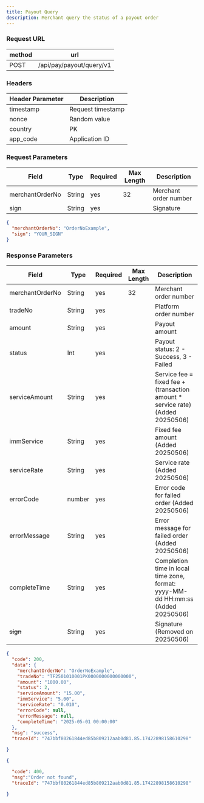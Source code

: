 ```yaml
---
title: Payout Query
description: Merchant query the status of a payout order
---
```


### Request URL

| method | url                      |
| ------ | ------------------------ |
| POST   | /api/pay/payout/query/v1 |

### Headers


| Header Parameter | Description       |
|------------------|-------------------|
| timestamp        | Request timestamp |
| nonce            | Random value      |
| country          | PK                |
| app_code         | Application ID    |


### Request Parameters

| Field           | Type   | Required | Max Length | Description           |
| --------------- | ------ | -------- | ---------- | --------------------- |
| merchantOrderNo | String | yes      | 32         | Merchant order number |
| sign            | String | yes      |            | Signature             |


```json title= request example
{
  "merchantOrderNo": "OrderNoExample",
  "sign": "YOUR_SIGN"
}

```

### Response Parameters

| Field           | Type   | Required | Max Length | Description                                                                        |
| --------------- | ------ | -------- | ---------- | ---------------------------------------------------------------------------------- |
| merchantOrderNo | String | yes      | 32         | Merchant order number                                                              |
| tradeNo         | String | yes      |            | Platform order number                                                              |
| amount          | String | yes      |            | Payout amount                                                                      |
| status          | Int    | yes      |            | Payout status: 2 - Success, 3 - Failed                                             |
| serviceAmount   | String | yes      |            | Service fee = fixed fee + (transaction amount \* service rate) (Added 20250506)    |
| immService      | String | yes      |            | Fixed fee amount (Added 20250506)                                                  |
| serviceRate     | String | yes      |            | Service rate (Added 20250506)                                                      |
| errorCode       | number | yes      |            | Error code for failed order (Added 20250506)                                       |
| errorMessage    | String | yes      |            | Error message for failed order (Added 20250506)                                    |
| completeTime    | String | yes      |            | Completion time in local time zone, format: yyyy-MM-dd HH:mm:ss (Added 20250506) |
| ~~sign~~        | String | yes      |            | Signature (Removed on 20250506)                                                    |


```json title= query Success example
{
  "code": 200,
  "data": {
    "merchantOrderNo": "OrderNoExample",
    "tradeNo": "TF2501010001PK0000000000000000",
    "amount": "1000.00",
    "status": 2,
    "serviceAmount": "15.00",
    "immService": "5.00",
    "serviceRate": "0.010",
    "errorCode": null,
    "errorMessage": null,
    "completeTime": "2025-05-01 00:00:00"
  },
  "msg": "success",
  "traceId": "747bbf80261844ed85b809212aab0d81.85.17422898158610298"

}

```
```json title= query Failure example
{

  "code": 400,
  "msg":"Order not found",
  "traceId": "747bbf80261844ed85b809212aab0d81.85.17422898158610298"

}

```
